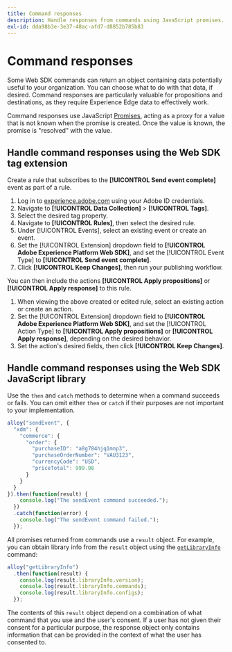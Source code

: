 ```yaml
---
title: Command responses
description: Handle responses from commands using JavaScript promises.
exl-id: dda98b3e-3e37-48ac-afd7-d8852b785b83
---
```

# Command responses

Some Web SDK commands can return an object containing data potentially useful to your organization. You can choose what to do with that data, if desired. Command responses are particularly valuable for propositions and destinations, as they require Experience Edge data to effectively work. 

Command responses use JavaScript [Promises](https://developer.mozilla.org/en-US/docs/Web/JavaScript/Reference/Global_Objects/Promise), acting as a proxy for a value that is not known when the promise is created. Once the value is known, the promise is "resolved" with the value.

## Handle command responses using the Web SDK tag extension

Create a rule that subscribes to the **[!UICONTROL Send event complete]** event as part of a rule.

1. Log in to [experience.adobe.com](https://experience.adobe.com) using your Adobe ID credentials.
1. Navigate to **[!UICONTROL Data Collection]** > **[!UICONTROL Tags]**.
1. Select the desired tag property.
1. Navigate to **[!UICONTROL Rules]**, then select the desired rule.
1. Under [!UICONTROL Events], select an existing event or create an event.
1. Set the [!UICONTROL Extension] dropdown field to **[!UICONTROL Adobe Experience Platform Web SDK]**, and set the [!UICONTROL Event Type] to **[!UICONTROL Send event complete]**.
1. Click **[!UICONTROL Keep Changes]**, then run your publishing workflow.

You can then include the actions **[!UICONTROL Apply propositions]** or **[!UICONTROL Apply response]** to this rule.

1. When viewing the above created or edited rule, select an existing action or create an action.
1. Set the [!UICONTROL Extension] dropdown field to **[!UICONTROL Adobe Experience Platform Web SDK]**, and set the [!UICONTROL Action Type] to **[!UICONTROL Apply propositions]** or **[!UICONTROL Apply response]**, depending on the desired behavior.
1. Set the action's desired fields, then click **[!UICONTROL Keep Changes]**.

## Handle command responses using the Web SDK JavaScript library

Use the `then` and `catch` methods to determine when a command succeeds or fails. You can omit either `then` or `catch` if their purposes are not important to your implementation.

```javascript
alloy("sendEvent", {
  "xdm": {
    "commerce": {
      "order": {
        "purchaseID": "a8g784hjq1mnp3",
        "purchaseOrderNumber": "VAU3123",
        "currencyCode": "USD",
        "priceTotal": 999.98
      }
    }
  }
}).then(function(result) {
    console.log("The sendEvent command succeeded.");
  })
  .catch(function(error) {
    console.log("The sendEvent command failed.");
  });
```

All promises returned from commands use a `result` object. For example, you can obtain library info from the `result` object using the [`getLibraryInfo`](getlibraryinfo.md) command:

```js
alloy("getLibraryInfo")
  .then(function(result) {
    console.log(result.libraryInfo.version);
    console.log(result.libraryInfo.commands);
    console.log(result.libraryInfo.configs);
  });
```

The contents of this `result` object depend on a combination of what command that you use and the user's consent. If a user has not given their consent for a particular purpose, the response object only contains information that can be provided in the context of what the user has consented to.
